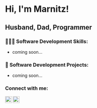 <h1>Hi, I'm Marnitz!</h1>
<h2>Husband, Dad, Programmer</h2>


<h3>👨🏻‍💻 Software Development Skills:</h2>

- coming soon...


<h3>🚀 Software Development Projects:</h2>

- coming soon...


<h3>Connect with me:</h2>

[<img align="left" alt="MarnitzMalan | LinkedIn" width="22px" src="https://cdn.jsdelivr.net/npm/simple-icons@v3/icons/linkedin.svg" />][linkedin]
[<img align="left" alt="MarnitzMalan | Email" width="22px" src="https://cdn.jsdelivr.net/npm/simple-icons@v3/icons/gmail.svg" />][email]

[linkedin]: https://linkedin.com/in/marnitz-malan-76b842102
[email]: [marnitz.dev@gmail.com](mailto:marnitz.dev@gmail.com)
